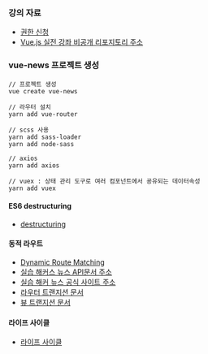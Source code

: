 ### 강의 자료
- [권한 신청](https://gist.github.com/joshua1988/3fd36e04623aa42d536d8dbae37290de)
- [Vue.js 실전 강좌 비공개 리포지토리 주소](https://github.com/joshua1988/vue-advanced)

### vue-news 프로젝트 생성
~~~
// 프로젝트 생성
vue create vue-news

// 라우터 설치
yarn add vue-router

// scss 사용
yarn add sass-loader 
yarn add node-sass

// axios
yarn add axios

// vuex : 상태 관리 도구로 여러 컴포넌트에서 굥유되는 데이터속성
yarn add vuex
~~~

#### ES6 destructuring
- [destructuring](https://joshua1988.github.io/es6-online-book/destructuring.html)

#### 동적 라우트
- [Dynamic Route Matching](https://router.vuejs.org/guide/essentials/dynamic-matching.html)
- [실습 해커스 뉴스 API문서 주소](https://github.com/tastejs/hacker-news-pwas/blob/master/docs/api.md)
- [실습 해커 뉴스 공식 사이트 주소](https://news.ycombinator.com/)
- [라우터 트랜지션 문서](https://router.vuejs.org/guide/advanced/transitions.html#per-route-transition)
- [뷰 트랜지션 문서](https://vuejs.org/v2/guide/transitions.html)


#### 라이프 사이클 
- [라이프 사이클](https://beomy.tistory.com/47)